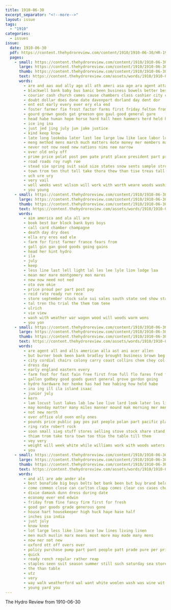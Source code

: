 ```yaml
---
title: 1910-06-30
excerpt_separator: "<!--more-->"
layout: issue
tags:
  - "1910"
categories:
  - issues
issue:
  date: 1910-06-30
  pdf: https://content.thehydroreview.com/content/1910/1910-06-30/HR-1910-06-30.pdf
  pages:
    - small: https://content.thehydroreview.com/content/1910/1910-06-30/small/HR-1910-06-30-01.jpg
      large: https://content.thehydroreview.com/content/1910/1910-06-30/large/HR-1910-06-30-01.jpg
      thumb: https://content.thehydroreview.com/content/1910/1910-06-30/thumbnails/HR-1910-06-30-01.jpg
      text: https://content.thehydroreview.com/assets/words/1910/1910-06-30/HR-1910-06-30-01.txt
      words:
        - are and aas aud ally ago all ath ameri asa age ara agent atta
        - blackwell bank baby bus banic been business bowels better best big but board brand brain bros
        - courier cash church comes cause chambers class cashier city con colony character cam cedar came calm certain come can cure caddo christian call close county car cordell couch
        - doubt dollar does done date davenport dorland day dent dor
        - ent est early every ever ery ela end
        - foster farmer fie frost factor farms first friday felton from full for fitzpatrick fellows
        - gourd grown goods gat greeson goo gaul good general gare
        - head habe human hope horse hard hall heen hammers herd held has hardware hold had how herndon hydro
        - ice ing ina
        - just jed jing july jun jake justice
        - kind keep know
        - late long lookeba later last lee large low like lace labor loan laws loose lute lever live loyal larger lessor limbers little
        - meng method mens march much matters mote money mer members man mene macy more most men mules mus
        - never not now need new nations nims nee narrow
        - over old only off
        - prime price polat post pen pate pratt place president part present pay phe per powers pope points
        - road roads roy rugh roe
        - stead sie spring suit said size states snow sents sample strong sunday short safe school sup surprise sawant slaughter speaks styles such seven see scott sat sales smaller shoe special still share sos sick summer sell state sions smooth store silver selling sale sieg ship star stock schreck stand six stable sei seems signs seu springfield
        - town trom ten thut tell take thora thew than tise treas tall tat the thurs trip them ticker
        - uch ure ury
        - very vail
        - well weeks west wilson will work with worth weare woods washita walls week was worker while want wil went
        - you young
    - small: https://content.thehydroreview.com/content/1910/1910-06-30/small/HR-1910-06-30-02.jpg
      large: https://content.thehydroreview.com/content/1910/1910-06-30/large/HR-1910-06-30-02.jpg
      thumb: https://content.thehydroreview.com/content/1910/1910-06-30/thumbnails/HR-1910-06-30-02.jpg
      text: https://content.thehydroreview.com/assets/words/1910/1910-06-30/HR-1910-06-30-02.txt
      words:
        - aim america and ala all are
        - book best bar block bank byes boys
        - call card chamber champagne
        - death day dry does
        - ella ery eres ead ele
        - farm for first farmer france fears from
        - gall gin gan good goods going gains
        - head her hint hydro
        - ila
        - july
        - keep
        - less line last lell light lal les lee lyle lion lodge laa
        - mean mer mare montgomery mon mares
        - new now need not ned
        - oto ove okie
        - price proud per part post pay
        - reid rate ready run rece
        - store september stock sale sui sales south state sed show stand sunny suits see studebaker
        - tal tren tho trial the them tom tene
        - ulrich
        - vie view
        - wash with weather war wagon wood will woods warm wons
        - you yon
    - small: https://content.thehydroreview.com/content/1910/1910-06-30/small/HR-1910-06-30-03.jpg
      large: https://content.thehydroreview.com/content/1910/1910-06-30/large/HR-1910-06-30-03.jpg
      thumb: https://content.thehydroreview.com/content/1910/1910-06-30/thumbnails/HR-1910-06-30-03.jpg
      text: https://content.thehydroreview.com/assets/words/1910/1910-06-30/HR-1910-06-30-03.txt
      words:
        - are agent all and alls american alla ast ani acer allen
        - but burner book been bank bradley brought business brown beg bring best
        - city cordial chairs colony carry coast collins chem chey col crier chock clyde call come china carl can
        - dress day
        - early england eastern every
        - farm foot for fast fain free first from full flo fares fred felton
        - gallon godbey good goods guest general grove gordon going
        - hydro hardware her henke has had hee habing how held habe
        - ina ing ill ila island isaac
        - junior july
        - kern
        - lam locust lust lakes lab low lee live lard look later les liberal lal lilly landon
        - may monday matter many miles manner mound mak morning mer mention must money mexico merchant mor mate
        - not new north
        - over office old oven only ones
        - pounds price public pay pos pat people polan part pacific plano peal pump
        - ring rate robert rock
        - soon small sieg stuff stores selling stove stock share stand six south special sell summer sale sales springs salen second such surgeon
        - thiam trom take tora town too thie the table till them
        - vey very
        - weight will week white while williams work with woods waters wash wide way
        - you
    - small: https://content.thehydroreview.com/content/1910/1910-06-30/small/HR-1910-06-30-04.jpg
      large: https://content.thehydroreview.com/content/1910/1910-06-30/large/HR-1910-06-30-04.jpg
      thumb: https://content.thehydroreview.com/content/1910/1910-06-30/thumbnails/HR-1910-06-30-04.jpg
      text: https://content.thehydroreview.com/assets/words/1910/1910-06-30/HR-1910-06-30-04.txt
      words:
        - and all are ade ander ale
        - best bonafide big boys belts bet bank been but buy brand below
        - come common close can carlton clapp comes clear cos cases choice cheap count cost cotton carry
        - dixie damask dunn dress during date
        - economy ever end edwin
        - friday from fine fancy firm first for fresh
        - good gar goods grade generous gone
        - house hart housekeeper high huck haye hase half
        - inches isa india
        - just july
        - know knee
        - lot large less like line lace low lines living linen
        - men much muslin marx means most more may made many mens
        - now ner not new
        - oxford ott off overs over
        - policy purchase pump part pant people patt prade pure per price prive pair
        - quick
        - ready rench regular rather reap
        - staples seen suit season summer still such saturday sea stores selling shirts silk schaff size stock suits silks sons sale solid son store sill sal sense start
        - the than table
        - utz
        - very
        - way walk weatherford wal want white woolen wash was wine wit worth with while word will
        - young yard you
---
```


The Hydro Review from 1910-06-30

<!--more-->

